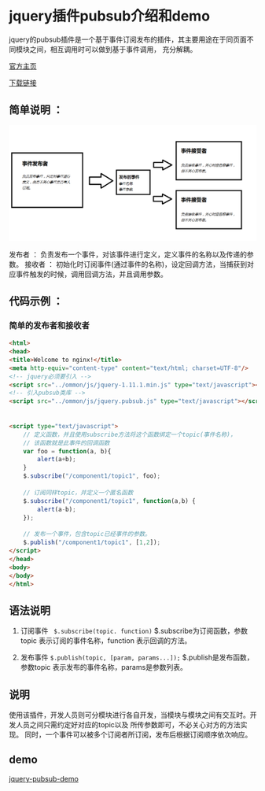 # jquery插件pubsub介绍和demo

jquery的pubsub插件是一个基于事件订阅发布的插件，其主要用途在于同页面不同模块之间，相互调用时可以做到基于事件调用，
充分解耦。

[官方主页](https://github.com/cowboy/jquery-tiny-pubsub)

[下载链接](https://codeload.github.com/Digitalxero/jquery-pubsub/legacy.zip/1.1.0)

## 简单说明 ：
![jquery pub sub机制说明](res/pub-sub.png)

发布者 ： 负责发布一个事件，对该事件进行定义，定义事件的名称以及传递的参数。
接收者 ： 初始化时订阅事件(通过事件的名称)，设定回调方法，当捕获到对应事件触发的时候，调用回调方法，并且调用参数。

## 代码示例 ：
### 简单的发布者和接收者
```html
<html>
<head>
<title>Welcome to nginx!</title>
<meta http-equiv="content-type" content="text/html; charset=UTF-8"/>
<!-- jquery必须要引入 -->
<script src="../ommon/js/jquery-1.11.1.min.js" type="text/javascript"></script>
<!-- 引入pubsub类库 -->
<script src="../ommon/js/jquery.pubsub.js" type="text/javascript"></script>


<script type="text/javascript">
	// 定义函数，并且使用subscribe方法将这个函数绑定一个topic(事件名称)，
    // 该函数就是此事件的回调函数
    var foo = function(a, b){
        alert(a+b);
    }
    $.subscribe("/component1/topic1", foo);
	
    // 订阅同样topic，并定义一个匿名函数
    $.subscribe("/component1/topic1", function(a,b) {
        alert(a-b);
    });
	
    // 发布一个事件，包含topic已经事件的参数。
    $.publish("/component1/topic1", [1,2]);
</script>
</head>
<body>
</body>
</html>
```

## 语法说明

1. 订阅事件
` $.subscribe(topic. function)`
$.subscribe为订阅函数，参数topic 表示订阅的事件名称，function 表示回调的方法。


2. 发布事件
`$.publish(topic, [param, params...]);`
$.publish是发布函数，参数topic 表示发布的事件名称，params是参数列表。


## 说明
使用该插件，开发人员则可分模块进行各自开发，当模块与模块之间有交互时。开发人员之间只需约定好对应的topic以及
所传参数即可，不必关心对方的方法实现。
同时，一个事件可以被多个订阅者所订阅，发布后根据订阅顺序依次响应。

## demo
[jquery-pubsub-demo](http://a.b.c:10086/jquery-pub-sub/pubsub-layout.html)